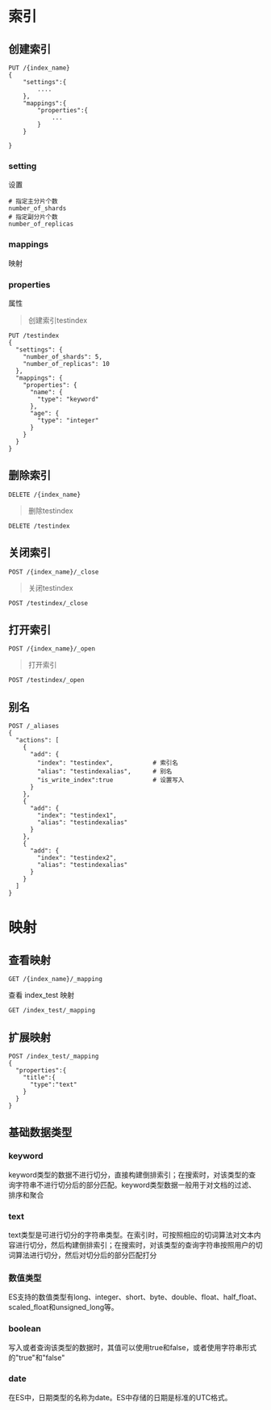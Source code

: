# 索引

## 创建索引

```shell
PUT /{index_name}
{
	"settings":{
		....	
	},
	"mappings":{
		"properties":{
			...
		}
	}
	
}
```

### setting

设置

```shell
# 指定主分片个数
number_of_shards
# 指定副分片个数
number_of_replicas
```

### mappings

映射

### properties

属性

> 创建索引testindex

```shell
PUT /testindex
{
  "settings": {
    "number_of_shards": 5,
    "number_of_replicas": 10
  },
  "mappings": {
    "properties": {
      "name": {
        "type": "keyword"
      },
      "age": {
        "type": "integer"
      }
    }
  }
}
```

## 删除索引

~~~shell
DELETE /{index_name}
~~~

> 删除testindex

```shell
DELETE /testindex
```

## 关闭索引

~~~shell
POST /{index_name}/_close
~~~

> 关闭testindex

~~~shell
POST /testindex/_close
~~~

## 打开索引

~~~shell
POST /{index_name}/_open
~~~

> 打开索引

~~~shell
POST /testindex/_open
~~~

## 别名

~~~shell
POST /_aliases
{
  "actions": [
    {
      "add": {
        "index": "testindex",			# 索引名
        "alias": "testindexalias",		# 别名
        "is_write_index":true			# 设置写入
      }
    },
    {
      "add": {
        "index": "testindex1",
        "alias": "testindexalias"
      }
    },
    {
      "add": {
        "index": "testindex2",
        "alias": "testindexalias"
      }
    }
  ]
}
~~~

# 映射

## 查看映射

```shell
GET /{index_name}/_mapping
```

查看 index_test 映射

~~~shell
GET /index_test/_mapping
~~~

## 扩展映射

```shell
POST /index_test/_mapping
{
  "properties":{
    "title":{
      "type":"text"
    }
  }
}
```

## 基础数据类型

### keyword

keyword类型的数据不进行切分，直接构建倒排索引；在搜索时，对该类型的查询字符串不进行切分后的部分匹配。keyword类型数据一般用于对文档的过滤、排序和聚合

### text

text类型是可进行切分的字符串类型。在索引时，可按照相应的切词算法对文本内容进行切分，然后构建倒排索引；在搜索时，对该类型的查询字符串按照用户的切词算法进行切分，然后对切分后的部分匹配打分

### 数值类型

ES支持的数值类型有long、integer、short、byte、double、float、half_float、scaled_float和unsigned_long等。

### boolean

写入或者查询该类型的数据时，其值可以使用true和false，或者使用字符串形式的"true"和"false"

### date

在ES中，日期类型的名称为date。ES中存储的日期是标准的UTC格式。




